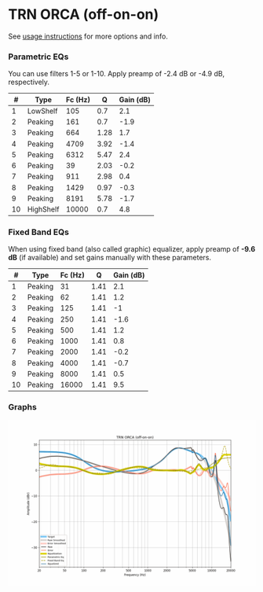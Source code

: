 # TRN ORCA (off-on-on)
See [usage instructions](https://github.com/jaakkopasanen/AutoEq#usage) for more options and info.

### Parametric EQs
You can use filters 1-5 or 1-10. Apply preamp of -2.4 dB or -4.9 dB, respectively.

|   # | Type      |   Fc (Hz) |    Q |   Gain (dB) |
|-----|-----------|-----------|------|-------------|
|   1 | LowShelf  |       105 | 0.7  |         2.1 |
|   2 | Peaking   |       161 | 0.7  |        -1.9 |
|   3 | Peaking   |       664 | 1.28 |         1.7 |
|   4 | Peaking   |      4709 | 3.92 |        -1.4 |
|   5 | Peaking   |      6312 | 5.47 |         2.4 |
|   6 | Peaking   |        39 | 2.03 |        -0.2 |
|   7 | Peaking   |       911 | 2.98 |         0.4 |
|   8 | Peaking   |      1429 | 0.97 |        -0.3 |
|   9 | Peaking   |      8191 | 5.78 |        -1.7 |
|  10 | HighShelf |     10000 | 0.7  |         4.8 |

### Fixed Band EQs
When using fixed band (also called graphic) equalizer, apply preamp of **-9.6 dB** (if available) and set gains manually with these parameters.

|   # | Type    |   Fc (Hz) |    Q |   Gain (dB) |
|-----|---------|-----------|------|-------------|
|   1 | Peaking |        31 | 1.41 |         2.1 |
|   2 | Peaking |        62 | 1.41 |         1.2 |
|   3 | Peaking |       125 | 1.41 |        -1   |
|   4 | Peaking |       250 | 1.41 |        -1.6 |
|   5 | Peaking |       500 | 1.41 |         1.2 |
|   6 | Peaking |      1000 | 1.41 |         0.8 |
|   7 | Peaking |      2000 | 1.41 |        -0.2 |
|   8 | Peaking |      4000 | 1.41 |        -0.7 |
|   9 | Peaking |      8000 | 1.41 |         0.5 |
|  10 | Peaking |     16000 | 1.41 |         9.5 |

### Graphs
![](./TRN%20ORCA%20(off-on-on).png)
